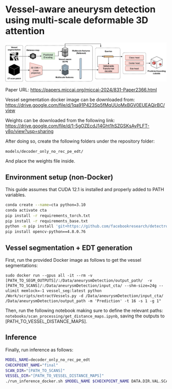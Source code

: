 # Vessel-aware aneurysm detection using multi-scale deformable 3D attention

![Figure describing the model](diagram.png)

Paper URL: https://papers.miccai.org/miccai-2024/831-Paper2366.html

Vessel segmentation docker image can be downloaded from: https://drive.google.com/file/d/1qa91P423Sp5fMqUUoMxBGV0EUEAQirBC/view 

Weights can be downloaded from the following link: https://drive.google.com/file/d/1-5gOZEcdJ14Ght1hSZGSKsAyPLFT-y8o/view?usp=sharing

After doing so, create the following folders under the repository folder:

`models/decoder_only_no_rec_pe_edt/`

And place the weights file inside.

## Environment setup (non-Docker)

This guide assumes that CUDA 12.1 is installed and properly added to PATH variables.

```bash
conda create --name=cta python=3.10
conda activate cta
pip install -r requirements_torch.txt
pip install -r requirements_base.txt
python -m pip install 'git+https://github.com/facebookresearch/detectron2.git'
pip install opencv-python==4.8.0.76
```

## Vessel segmentation + EDT generation

First, run the provided Docker image as follows to get the vessel segmentations:
```
sudo docker run --gpus all -it --rm -v [PATH_TO_SEGM_OUTPUTS]/:/Data/aneurysmDetection/output_path/  -v [PATH_TO_SCANS]/:/Data/aneurysmDetection/input_cta/ --shm-size=24g --ulimit memlock=-1 vessel_seg:latest python /Work/scripts/extractVessels.py -d /Data/aneurysmDetection/input_cta/ /Data/aneurysmDetection/output_path -m 'Prediction' -t 16 -s 1 -g 1"
```

Then, run the following notebook making sure to define the relevant paths: `notebooks/scan_processing/get_distance_maps.ipynb`, saving the outputs to [PATH_TO_VESSEL_DISTANCE_MAPS].



## Inference
Finally, run inference as follows:
```bash
MODEL_NAME=decoder_only_no_rec_pe_edt
CHECKPOINT_NAME="final"
SCAN_DIR="[PATH_TO_SCANS]"
VESSEL_DIR="[PATH_TO_VESSEL_DISTANCE_MAPS]"
./run_inference_docker.sh $MODEL_NAME $CHECKPOINT_NAME DATA.DIR.VAL.SCAN_DIR $SCAN_DIR DATA.DIR.VAL.VESSEL_DIR $VESSEL_DIR 
```


